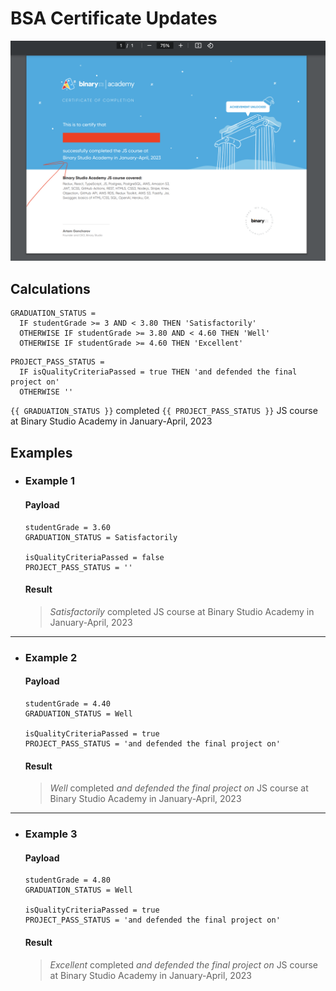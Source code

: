 # BSA Certificate Updates

<p align="center">
  <img src="./assets/img/example.png" alt="Example.">
</p>

## Calculations

```
GRADUATION_STATUS =
  IF studentGrade >= 3 AND < 3.80 THEN 'Satisfactorily'
  OTHERWISE IF studentGrade >= 3.80 AND < 4.60 THEN 'Well'
  OTHERWISE IF studentGrade >= 4.60 THEN 'Excellent'
```

```
PROJECT_PASS_STATUS =
  IF isQualityCriteriaPassed = true THEN 'and defended the final project on'
  OTHERWISE ''
```

`{{ GRADUATION_STATUS }}` completed `{{ PROJECT_PASS_STATUS }}` JS course at Binary Studio Academy in January-April, 2023

## Examples

- ### Example 1

  #### Payload
  ```
  studentGrade = 3.60
  GRADUATION_STATUS = Satisfactorily

  isQualityCriteriaPassed = false
  PROJECT_PASS_STATUS = ''
  ```

  #### Result
  > *Satisfactorily* completed JS course at Binary Studio Academy in January-April, 2023

___

- ### Example 2

  #### Payload
  ```
  studentGrade = 4.40
  GRADUATION_STATUS = Well

  isQualityCriteriaPassed = true
  PROJECT_PASS_STATUS = 'and defended the final project on'
  ```

  #### Result
  > *Well* completed *and defended the final project on* JS course at Binary Studio Academy in January-April, 2023

___

- ### Example 3

  #### Payload
  ```
  studentGrade = 4.80
  GRADUATION_STATUS = Well

  isQualityCriteriaPassed = true
  PROJECT_PASS_STATUS = 'and defended the final project on'
  ```

  #### Result
  > *Excellent* completed *and defended the final project on* JS course at Binary Studio Academy in January-April, 2023
